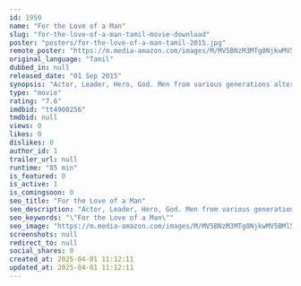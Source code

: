 ```yaml
---
id: 1950
name: "For the Love of a Man"
slug: "for-the-love-of-a-man-tamil-movie-download"
poster: "posters/for-the-love-of-a-man-tamil-2015.jpg"
remote_poster: "https://m.media-amazon.com/images/M/MV5BNzM3MTg0NjkwMV5BMl5BanBnXkFtZTgwNjY2OTg5NjE@._V1_SX300.jpg"
original_language: "Tamil"
dubbed_in: null
released_date: "01 Sep 2015"
synopsis: "Actor, Leader, Hero, God. Men from various generations alter their lives, sell their belongings, and place fandom above their families in devotion to an iconic South Indian superstars."
type: "movie"
rating: "7.6"
imdbid: "tt4900256"
tmdbid: null
views: 0
likes: 0
dislikes: 0
author_id: 1
trailer_url: null
runtime: "85 min"
is_featured: 0
is_active: 1
is_comingsoon: 0
seo_title: "For the Love of a Man"
seo_description: "Actor, Leader, Hero, God. Men from various generations alter their lives, sell their belongings, and place fandom above their families in devotion to an iconic South Indian superstars."
seo_keywords: "\"For the Love of a Man\""
seo_image: "https://m.media-amazon.com/images/M/MV5BNzM3MTg0NjkwMV5BMl5BanBnXkFtZTgwNjY2OTg5NjE@._V1_SX300.jpg"
screenshots: null
redirect_to: null
social_shares: 0
created_at: 2025-04-01 11:12:11
updated_at: 2025-04-01 11:12:11
---
```



